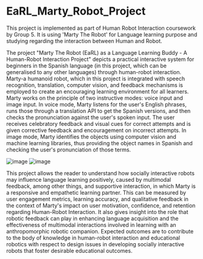 # EaRL_Marty_Robot_Project
This project is implemented as part of Human Robot Interaction coursework by Group 5. It is using 'Marty The Robot' for Language learning purpose and studying regarding the interaction between Human and Robot.

The project "Marty The Robot (EaRL) as a Language Learning Buddy - A Human-Robot Interaction Project" depicts a practical interactive system for beginners in the Spanish language (in this project, which can be generalised to any other languages) through human-robot interaction. Marty-a humanoid robot, which in this project is integrated with speech recognition, translation, computer vision, and feedback mechanisms is employed to create an encouraging learning environment for all learners. Marty works on the principle of two instructive modes: voice input and image input. In voice mode, Marty listens for the user's English phrases, runs those through a translation API to get the Spanish versions, and then checks the pronunciation against the user's spoken input. The user receives celebratory feedback and visual cues for correct attempts and is given corrective feedback and encouragement on incorrect attempts. In image mode, Marty identifies the objects using computer vision and machine learning libraries, thus providing the object names in Spanish and checking the user's pronunciation of those terms.

![image](https://github.com/user-attachments/assets/0d3b84d6-2aa1-4c4b-9789-a2d8719b9e0f)
![image](https://github.com/user-attachments/assets/5c59923e-4388-4ddc-ba90-615dc1a9e2cb)


This project allows the reader to understand how socially interactive robots may influence language learning positively, caused by multimodal feedback, among other things, and supportive interaction, in which Marty is a responsive and empathetic learning partner. This can be measured by user engagement metrics, learning accuracy, and qualitative feedback in the context of Marty's impact on user motivation, confidence, and retention regarding Human-Robot Interaction. It also gives insight into the role that robotic feedback can play in enhancing language acquisition and the effectiveness of multimodal interactions involved in learning with an anthropomorphic robotic companion. Expected outcomes are to contribute to the body of knowledge in human-robot interaction and educational robotics with respect to design issues in developing socially interactive robots that foster desirable educational outcomes.
